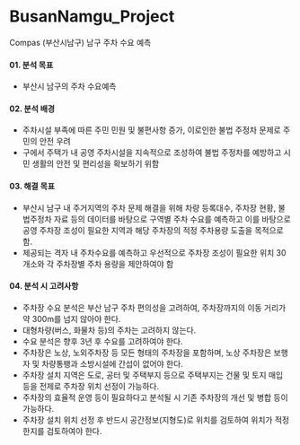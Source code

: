 # BusanNamgu_Project
Compas (부산시남구) 남구 주차 수요 예측

#### 01. 분석 목표
- 부산시 남구의 주차 수요예측

#### 02. 분석 배경
- 주차시설 부족에 따른 주민 민원 및 불편사항 증가, 이로인한 불법 주정차 문제로 주민의 안전 우려
- 구에서 주택가 내 공영 주차시설을 지속적으로 조성하여 불법 주정차를 예방하고 시민 생활의 안전 및 편리성을 확보하기 위함

#### 03. 해결 목표
- 부산시 남구 내 주거지역의 주차 문제 해결을 위해 차량 등록대수, 주차장 현황, 불법주정차 자료 등의 데이터를 바탕으로 구역별 주차 수요를 예측하고 이를 바탕으로 공영 주차장 조성이 필요한 지역과 해당 주차장의 적정 주차용량 도출을 목적으로 함.
- 제공되는 격자 내 주차수요를 예측하고 우선적으로 주차장 조성이 필요한 위치 30개소와 각 주차장별 주차 용량을 제안하여야 함

#### 04. 분석 시 고려사항
- 주차장 수요 분석은 부산 남구 주차 편의성을 고려하여, 주차장까지의 이동 거리가 약 300m를 넘지 않아야 한다.
- 대형차량(버스, 화물차 등)의 주차는 고려하지 않는다.
- 수요 분석은 향후 3년 후 수요를 고려하여야 한다.
- 주차장은 노상, 노외주차장 등 모든 형태의 주차장을 포함하며, 노상 주차장은 보행자 및 차량통팽과 소방시설에 간섭이 없어야 한다.
- 주차장 설치 지역은 도로, 공터 및 주택부지 등으로 주택부지는 건물 및 토지 매입 등을 전제로 주차장 위치 선정이 가능하다.
- 주차장의 효율적 운영 등이 필요하다고 분석될 시 기존 주차장의 개선 및 병합 등이 가능하다.
- 주차장 설치 위치 선정 후 반드시 공간정보(지형도)로 위치를 검토하여 위치가 적정한지를 검토하여야 한다.
